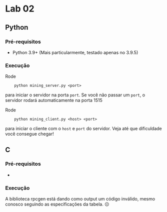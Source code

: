 # Lab 02

## Python

### Pré-requisitos

* Python 3.9+ (Mais particularmente, testado apenas no 3.9.5)

### Execução

Rode

```console
    python mining_server.py <port>
```

para iniciar o servidor na porta `port`.
Se você não passar um `port`, o servidor rodará automaticamente na porta 1515

Rode

```console
    python mining_client.py <host> <port>
```

para iniciar o cliente com o `host` e `port` do servidor.
Veja até que dificuldade você consegue chegar!

## C

### Pré-requisitos

*

### Execução

A biblioteca rpcgen está dando como output um código inválido, mesmo conosco seguindo as especificações da tabela. :frowning_face:
